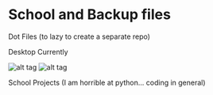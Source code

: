 # School and Backup files

 Dot Files (to lazy to create a separate repo)
 
 Desktop Currently

 ![alt tag](http://i.imgur.com/DvDyZJb.png)
 ![alt tag](http://i.imgur.com/qj7IsA5.png)
 
 School Projects (I am horrible at python... coding in general)

